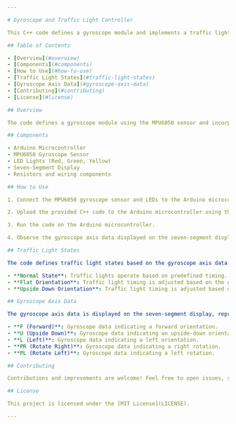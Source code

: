 ```yaml
---

# Gyroscope and Traffic Light Controller

This C++ code defines a gyroscope module and implements a traffic light controller using an Arduino microcontroller. The code utilizes various components and functionalities, including gyroscope sensors, switches, LED control, and seven-segment displays.

## Table of Contents

- [Overview](#overview)
- [Components](#components)
- [How to Use](#how-to-use)
- [Traffic Light States](#traffic-light-states)
- [Gyroscope Axis Data](#gyroscope-axis-data)
- [Contributing](#contributing)
- [License](#license)

## Overview

The code defines a gyroscope module using the MPU6050 sensor and incorporates functionality to control traffic lights in various states. Additionally, it implements seven-segment display control and responds to user input from switches.

## Components

- Arduino Microcontroller
- MPU6050 Gyroscope Sensor
- LED Lights (Red, Green, Yellow)
- Seven-Segment Display
- Resistors and wiring components

## How to Use

1. Connect the MPU6050 gyroscope sensor and LEDs to the Arduino microcontroller following the wiring instructions in the code.

2. Upload the provided C++ code to the Arduino microcontroller using the Arduino IDE.

3. Run the code on the Arduino microcontroller.

4. Observe the gyroscope axis data displayed on the seven-segment display and the traffic light states controlled by the gyroscope data and user input.

## Traffic Light States

The code defines traffic light states based on the gyroscope axis data:

- **Normal State**: Traffic lights operate based on predefined timing.
- **Flat Orientation**: Traffic light timing is adjusted based on the gyroscope data indicating a flat orientation.
- **Upside Down Orientation**: Traffic light timing is adjusted based on the gyroscope data indicating an upside-down orientation.

## Gyroscope Axis Data

The gyroscope axis data is displayed on the seven-segment display, representing different orientations:

- **F (Forward)**: Gyroscope data indicating a forward orientation.
- **U (Upside Down)**: Gyroscope data indicating an upside-down orientation.
- **L (Left)**: Gyroscope data indicating a left orientation.
- **PR (Rotate Right)**: Gyroscope data indicating a right rotation.
- **PL (Rotate Left)**: Gyroscope data indicating a left rotation.

## Contributing

Contributions and improvements are welcome! Feel free to open issues, suggest enhancements, or submit pull requests.

## License

This project is licensed under the [MIT License](LICENSE).

---
```

